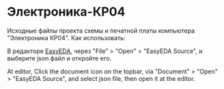 Электроника-КР04
================

Исходные файлы проекта схемы и печатной платы компьютера "Электроника КР04".
Как использовать:

В редакторе [EasyEDA](https://easyeda.com/editor), через "File" > "Open" > "EasyEDA Source", и выберите json файл и откройте его.

At editor, Click the document icon on the topbar, via "Document" > "Open" > "EasyEDA Source", and select json file, then open it at the editor.
